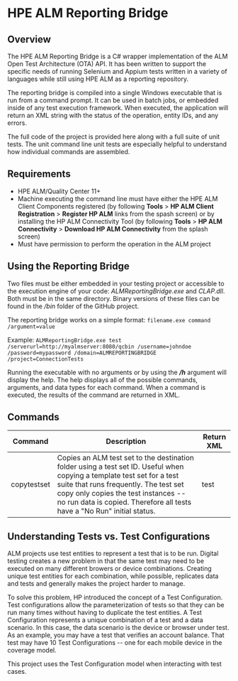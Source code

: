 # HPE ALM Reporting Bridge #

## Overview ##
The HPE ALM Reporting Bridge is a C# wrapper implementation of the ALM Open Test Architecture (OTA) API. It has been written to support the specific needs of running Selenium and Appium tests written in a variety of languages while still using HPE ALM as a reporting repository. 

The reporting bridge is compiled into a single Windows executable that is run from a command prompt. It can be used in batch jobs, or embedded inside of any test execution framework. When executed, the application will return an XML string with the status of the operation, entity IDs, and any errors. 

The full code of the project is provided here along with a full suite of unit tests. The unit command line unit tests are especially helpful to understand how individual commands are assembled. 

## Requirements ##
- HPE ALM/Quality Center 11+
- Machine executing the command line must have either the HPE ALM Client Components registered (by following **Tools** > **HP ALM Client Registration** > **Register HP ALM** links from the spash screen) or by installing the HP ALM Connectivity Tool (by following **Tools** > **HP ALM  Connectivity** > **Download HP ALM Connectivity** from the splash screen)
- Must have permission to perform the operation in the ALM project

## Using the Reporting Bridge ##
Two files must be either embedded in your testing project or accessible to the execution engine of your code: *ALMReportingBridge.exe* and *CLAP.dll*. Both must be in the same directory. Binary versions of these files can be found in the */bin* folder of the GitHub project. 

The reporting bridge works on a simple format: `filename.exe command /argument=value`

Example: `ALMReportingBridge.exe test /serverurl=http://myalmserver:8080/qcbin /username=johndoe /password=mypassword /domain=ALMREPORTINGBRIDGE /project=ConnectionTests`

Running the executable with no arguments or by using the ***/h*** argument will display the help. The help displays all of the possible commands, arguments, and data types for each command. When a command is executed, the results of the command are returned in XML. 

## Commands ##
| Command     | Description	 | Return XML	|
|--------	  | ---			 | ------------ |
|copytestset  | Copies an ALM test set to the destination folder using a test set ID. Useful when copying a template test set for a test suite that runs frequently. The test set copy only copies the test instances -- no run data is copied. Therefore all tests have a "No Run" initial status. | test |



## Understanding Tests vs. Test Configurations ##
ALM projects use test entities to represent a test that is to be run. Digital testing creates a new problem in that the same test may need to be executed on many different browers or device combinations. Creating unique test entities for each combination, while possible, replicates data and tests and generally makes the project harder to manage. 

To solve this problem, HP introduced the concept of a Test Configuration. Test configurations allow the parameterization of tests so that they can be run many times without having to duplicate the test entities. A Test Configuration represents a unique combination of a test and a data scenario. In this case, the data scenario is the device or browser under test. As an example, you may have a test that verifies an account balance. That test may have 10 Test Configurations -- one for each mobile device in the coverage model. 

This project uses the Test Configuration model when interacting with test cases. 
